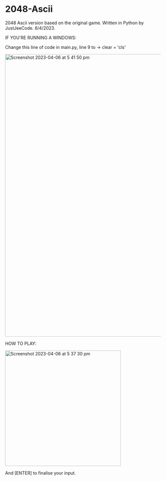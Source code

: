 # 2048-Ascii
2048 Ascii version based on the original game. 
Written in Python by JustJeeCode.
6/4/2023.


IF YOU'RE RUNNING A WINDOWS:

Change this line of code in main.py, line 9 to -> clear = 'cls'

<img width="914" alt="Screenshot 2023-04-06 at 5 41 50 pm" src="https://user-images.githubusercontent.com/53545222/230308566-b145b8c9-5c05-4193-9ea7-a6265c756561.png">


HOW TO PLAY:

<img width="374" alt="Screenshot 2023-04-06 at 5 37 30 pm" src="https://user-images.githubusercontent.com/53545222/230307984-d7d68a84-2cd1-4ed6-8c0f-ff3fe43853b5.png">

And [ENTER] to finalise your input.
